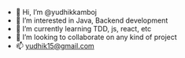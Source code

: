 - 👋 Hi, I’m @yudhikkamboj
- 👀 I’m interested in Java, Backend development
- 🌱 I’m currently learning TDD, js, react, etc
- 💞️ I’m looking to collaborate on any kind of project 
- 📫 yudhik15@gmail.com

<!---
yudhikkamboj/yudhikkamboj is a ✨ special ✨ repository because its `README.md` (this file) appears on your GitHub profile.
You can click the Preview link to take a look at your changes.
--->
